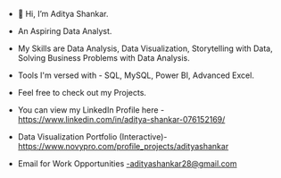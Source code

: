 - 👋 Hi, I’m Aditya Shankar.
-  An Aspiring Data Analyst.
-  My Skills are Data Analysis, Data Visualization, Storytelling with Data, Solving Business Problems with Data Analysis.
-  Tools I'm versed with - SQL, MySQL, Power BI, Advanced Excel.
-  Feel free to check out my Projects.
  

-    
    You can view my LinkedIn Profile here -
    https://www.linkedin.com/in/aditya-shankar-076152169/
-   Data Visualization Portfolio (Interactive)-
    https://www.novypro.com/profile_projects/adityashankar
-   Email for Work Opportunities -adityashankar28@gmail.com

<!---
adityashankar28/adityashankar28 is a ✨ special ✨ repository because its `README.md` (this file) appears on your GitHub profile.
You can click the Preview link to take a look at your changes.
--->
